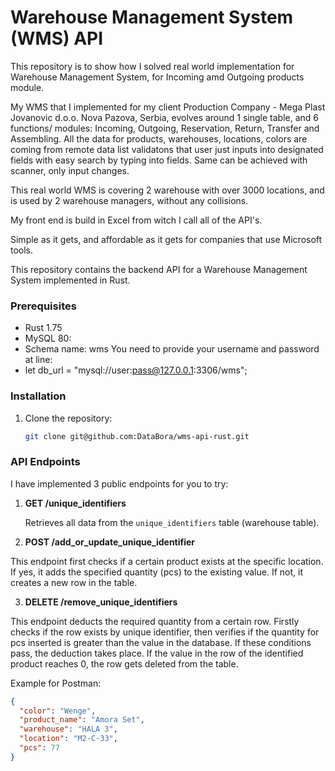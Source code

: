 # Warehouse Management System (WMS) API

This repository is to show how I solved real world implementation for Warehouse Management System, for Incoming amd Outgoing products module.

My WMS that I implemented for my client Production Company - Mega Plast Jovanovic d.o.o. Nova Pazova, Serbia, evolves around 1 single table, and 6 functions/ modules: Incoming, Outgoing, Reservation, Return, Transfer and Assembling.
All the data for products, warehouses, locations, colors are coming from remote data list validatons that user just inputs into designated fields with easy search by typing into fields.
Same can be achieved with scanner, only input changes.

This real world WMS is covering 2 warehouse with over 3000 locations, and is used by 2 warehouse managers, without any collisions.

My front end is build in Excel from witch I call all of the API's.

Simple as it gets, and affordable as it gets for companies that use Microsoft tools.

This repository contains the backend API for a Warehouse Management System implemented in Rust.

### Prerequisites

- Rust 1.75
- MySQL 80:
- Schema name: wms
  You need to provide your username and password at line:
- let db_url = "mysql://user:pass@127.0.0.1:3306/wms";

### Installation

1. Clone the repository:

   ```bash
   git clone git@github.com:DataBora/wms-api-rust.git
   ```

### API Endpoints

I have implemented 3 public endpoints for you to try:

1. **GET /unique_identifiers**

   Retrieves all data from the `unique_identifiers` table (warehouse table).

2. **POST /add_or_update_unique_identifier**

This endpoint first checks if a certain product exists at the specific location. If yes, it adds the specified quantity (pcs) to the existing value. If not, it creates a new row in the table.

3. **DELETE /remove_unique_identifiers**

This endpoint deducts the required quantity from a certain row. Firstly checks if the row exists by unique identifier, then verifies if the quantity for pcs inserted is greater than the value in the database. If these conditions pass, the deduction takes place. If the value in the row of the identified product reaches 0, the row gets deleted from the table.

Example for Postman:

```json
{
  "color": "Wenge",
  "product_name": "Amora Set",
  "warehouse": "HALA 3",
  "location": "M2-C-33",
  "pcs": 77
}
```
